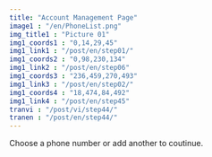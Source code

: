```yaml
---
title: "Account Management Page"
image1 : "/en/PhoneList.png"
img_title1 : "Picture 01"
img1_coords1 : "0,14,29,45"
img1_link1 : "/post/en/step01/"
img1_coords2 : "0,98,230,134"
img1_link2 : "/post/en/step06"
img1_coords3 : "236,459,270,493"
img1_link3 : "/post/en/step02/"
img1_coords4 : "18,474,84,492"
img1_link4 : "/post/en/step45"
tranvi : "/post/vi/step44/"
tranen : "/post/en/step44/"
---
```

Choose a phone number or add another to coutinue.